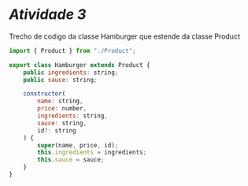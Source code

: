 # **_Atividade 3_**

Trecho de codigo da classe Hamburger que estende da classe Product

```javascript
import { Product } from "./Product";

export class Hamburger extends Product {
    public ingredients: string;
    public sauce: string;

    constructor(
        name: string,
        price: number,
        ingredients: string,
        sauce: string,
        id?: string
    ) {
        super(name, price, id);
        this.ingredients = ingredients;
        this.sauce = sauce;
    }
}
```

